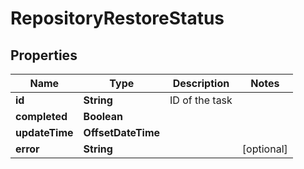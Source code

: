 

# RepositoryRestoreStatus


## Properties

| Name | Type | Description | Notes |
|------------ | ------------- | ------------- | -------------|
|**id** | **String** | ID of the task |  |
|**completed** | **Boolean** |  |  |
|**updateTime** | **OffsetDateTime** |  |  |
|**error** | **String** |  |  [optional] |



